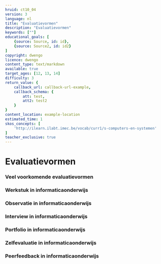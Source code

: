 ```yaml
---
hruid: ct10_04
version: 3
language: nl
title: "Evaluatievormen"
description: "Evaluatievormen"
keywords: [""]
educational_goals: [
    {source: Source, id: id}, 
    {source: Source2, id: id2}
]
copyright: dwengo
licence: dwengo
content_type: text/markdown
available: true
target_ages: [12, 13, 14]
difficulty: 3
return_value: {
    callback_url: callback-url-example,
    callback_schema: {
        att: test,
        att2: test2
    }
}
content_location: example-location
estimated_time: 1
skos_concepts: [
    'http://ilearn.ilabt.imec.be/vocab/curr1/s-computers-en-systemen'
]
teacher_exclusive: true
---
```


# Evaluatievormen



### Veel voorkomende evaluatievormen

### Werkstuk in informaticaonderwijs

### Observatie in informaticaonderwijs

### Interview in informaticaonderwijs

### Portfolio in informaticaonderwijs

### Zelfevaluatie in informaticaonderwijs

### Peerfeedback in informaticaonderwijs
